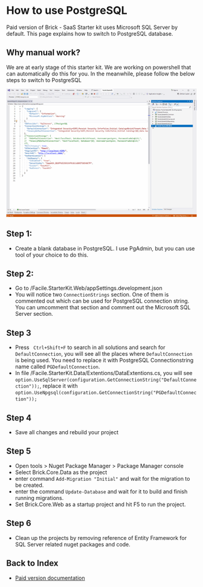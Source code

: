 # How to use PostgreSQL
Paid version of Brick - SaaS Starter kit uses Microsoft SQL Server by default. This page explains how to switch to PostgreSQL database.

## Why manual work?
We are at early stage of this starter kit. We are working on powershell that can automatically do this for you. In the meanwhile, please follow the below steps to switch to PostgreSQL

![Login](/images/2-PostgreSQL.gif "PostgreSQL")

## Step 1:
- Create a blank database in PostgreSQL. I use PgAdmin, but you can use tool of your choice to do this.

## Step 2:
- Go to /Facile.StarterKit.Web/appSettings.development.json
- You will notice two `ConnectionStrings` section. One of them is commented out which can be used for PostgreSQL connection string. You can umcomment that section and comment out the Microsoft SQL Server section.

## Step 3
- Press ` Ctrl+Shift+F` to search in all solutions and search for `DefaultConnection`, you will see all the places where `DefaultConnection` is being used. You need to replace it with PostgreSQL Connectionstring name called `PGDefaultConnection`. 
- In file /Facile.StarterKit.Data/Extentions/DataExtentions.cs, you will see `option.UseSqlServer(configuration.GetConnectionString("DefaultConnection"));`, replace it with `option.UseNpgsql(configuration.GetConnectionString("PGDefaultConnection"));`

## Step 4
- Save all changes and rebuild your project

## Step 5
- Open tools > Nuget Package Manager > Package Manager console
- Select Brick.Core.Data as the project
- enter command `Add-Migration "Initial"` and wait for the migration to be created.
- enter the command `Update-Database` and wait for it to build and finish running migrations.
- Set Brick.Core.Web as a startup project and hit F5 to run the project.

## Step 6
- Clean up the projects by removing reference of Entity Framework for SQL Server related nuget packages and code.


## Back to Index
- [Paid version documentation](./brick.md)